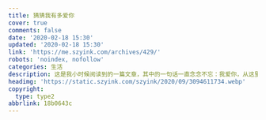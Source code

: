 ```yaml
---
title: 猜猜我有多爱你
cover: true
comments: false
date: '2020-02-18 15:30'
updated: '2020-02-18 15:30'
link: 'https://me.szyink.com/archives/429/'
robots: 'noindex, nofollow'
categories: 生活
description: 这是我小时候阅读到的一篇文章，其中的一句话一直念念不忘：我爱你，从这里一直到月亮那。
headimg: 'https://static.szyink.com/szyink/2020/09/3094611734.webp'
copyright:
  type: type2
abbrlink: 18b0643c
---
```

